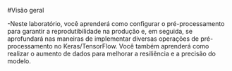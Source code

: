 #Visão geral

-Neste laboratório, você aprenderá como configurar o pré-processamento para garantir a reprodutibilidade na produção e, em seguida, se aprofundará nas maneiras de implementar diversas operações de pré-processamento no Keras/TensorFlow. Você também aprenderá como realizar o aumento de dados para melhorar a resiliência e a precisão do modelo.
